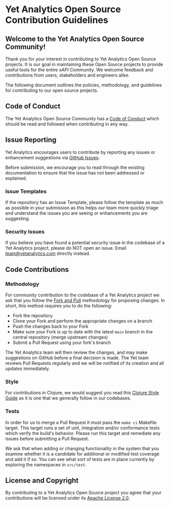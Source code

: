 # Yet Analytics Open Source Contribution Guidelines

## Welcome to the Yet Analytics Open Source Community!

Thank you for your interest in contributing to Yet Analytics Open Source projects. It is our goal in maintaining these Open Source projects to provide useful tools for the entire xAPI Community. We welcome feedback and contributions from users, stakeholders and engineers alike.

The following document outlines the policies, methodology, and guidelines for contributing to our open source projects.

## Code of Conduct

The Yet Analytics Open Source Community has a [Code of Conduct](CODE_OF_CONDUCT.md) which should be read and followed when contributing in any way.

## Issue Reporting

Yet Analytics encourages users to contribute by reporting any issues or enhancement suggestions via [GitHub Issues](https://github.com/yetanalytics/pathetic/issues).

Before submission, we encourage you to read through the existing documentation to ensure that the issue has not been addressed or explained.

### Issue Templates

If the repository has an Issue Template, please follow the template as much as possible in your submission as this helps our team more quickly triage and understand the issues you are seeing or enhancements you are suggesting.

### Security Issues

If you believe you have found a potential security issue in the codebase of a Yet Analytics project, please do NOT open an issue. Email [team@yetanalytics.com](mailto:team@yetanalytics.com) directly instead.

## Code Contributions

### Methodology

For community contribution to the codebase of a Yet Analytics project we ask that you follow the [Fork and Pull](https://docs.github.com/en/github/collaborating-with-pull-requests/proposing-changes-to-your-work-with-pull-requests/creating-a-pull-request-from-a-fork) methodology for proposing changes. In short, this method requires you to do the following:

- Fork the repository
- Clone your Fork and perform the appropriate changes on a branch
- Push the changes back to your Fork
- Make sure your Fork is up to date with the latest `main` branch in the central repository (merge upstream changes)
- Submit a Pull Request using your fork's branch

The Yet Analytics team will then review the changes, and may make suggestions on GitHub before a final decision is made. The Yet team reviews Pull Requests regularly and we will be notified of its creation and all updates immediately.

### Style

For contributions in Clojure, we would suggest you read this [Clojure Style Guide](https://github.com/bbatsov/clojure-style-guide) as it is one that we generally follow in our codebases.

### Tests

In order for us to merge a Pull Request it must pass the `make ci` Makefile target. This target runs a set of unit, integration and/or conformance tests which verify the build's behavior. Please run this target and remediate any issues before submitting a Pull Request.

We ask that when adding or changing functionality in the system that you examine whether it is a candidate for additional or modified test coverage and add it if so. You can see what sort of tests are in place currently by exploring the namespaces in `src/test`.

## License and Copyright

By contributing to a Yet Analytics Open Source project you agree that your contributions will be licensed under its [Apache License 2.0](LICENSE).
